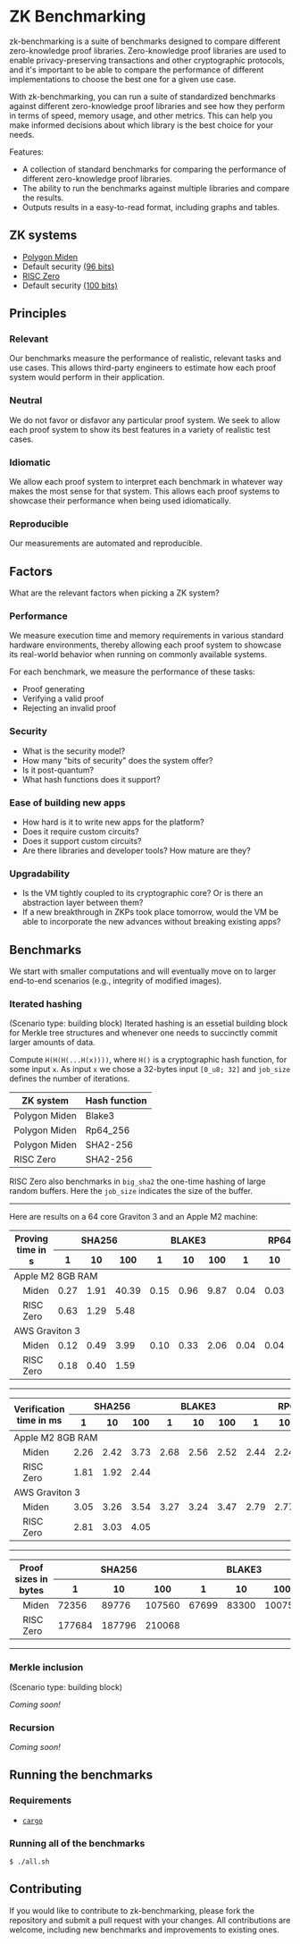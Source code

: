 # ZK Benchmarking
 
zk-benchmarking is a suite of benchmarks designed to compare different zero-knowledge proof libraries. Zero-knowledge proof libraries are used to enable privacy-preserving transactions and other cryptographic protocols, and it's important to be able to compare the performance of different implementations to choose the best one for a given use case.
 
With zk-benchmarking, you can run a suite of standardized benchmarks against different zero-knowledge proof libraries and see how they perform in terms of speed, memory usage, and other metrics. This can help you make informed decisions about which library is the best choice for your needs.
 
Features:
 
* A collection of standard benchmarks for comparing the performance of different zero-knowledge proof libraries.
* The ability to run the benchmarks against multiple libraries and compare the results.
* Outputs results in a easy-to-read format, including graphs and tables.
 
## ZK systems
 
* [Polygon Miden](https://github.com/maticnetwork/miden)
 * Default security [(96 bits)](https://github.com/maticnetwork/miden/blob/e941cf8dc6397a830d9073c8730389248e82f8e1/air/src/options.rs#L29)
* [RISC Zero](https://github.com/risc0/risc0/)
 * Default security [(100 bits)](https://github.com/risc0/risc0/#security)
 
## Principles
 
### Relevant
 
Our benchmarks measure the performance of realistic, relevant tasks and use cases. This allows third-party engineers to estimate how each proof system would perform in their application.
 
### Neutral
 
We do not favor or disfavor any particular proof system. We seek to allow each proof system to show its best features in a variety of realistic test cases.
 
### Idiomatic
 
We allow each proof system to interpret each benchmark in whatever way makes the most sense for that system. This allows each proof systems to showcase their performance when being used idiomatically.
 
### Reproducible
 
Our measurements are automated and reproducible.
 
## Factors
 
What are the relevant factors when picking a ZK system?
 
### Performance
 
We measure execution time and memory requirements in various standard hardware environments, thereby allowing each proof system to showcase its real-world behavior when running on commonly available systems.
 
For each benchmark, we measure the performance of these tasks:
 
* Proof generating
* Verifying a valid proof
* Rejecting an invalid proof
 
### Security
 
* What is the security model?
* How many "bits of security" does the system offer?
* Is it post-quantum?
* What hash functions does it support?
 
### Ease of building new apps
 
* How hard is it to write new apps for the platform?
* Does it require custom circuits?
* Does it support custom circuits?
* Are there libraries and developer tools? How mature are they?
 
### Upgradability
 
* Is the VM tightly coupled to its cryptographic core? Or is there an abstraction layer between them?
* If a new breakthrough in ZKPs took place tomorrow, would the VM be able to incorporate the new advances without breaking existing apps?
 
## Benchmarks
 
We start with smaller computations and will eventually move on to larger end-to-end scenarios (e.g., integrity of modified images).
 
### Iterated hashing
 
(Scenario type: building block)
Iterated hashing is an essetial building block for Merkle tree structures and whenever one needs to succinctly commit larger amounts of data.
 
Compute `H(H(H(...H(x))))`, where `H()` is a cryptographic hash function, for some input `x`. As input `x` we chose a 32-bytes input `[0_u8; 32]` and `job_size` defines the number of iterations.
 
| ZK system     | Hash function |
| ------------- | ------------- |
| Polygon Miden | Blake3        |
| Polygon Miden | Rp64_256      |
| Polygon Miden | SHA2-256      |
| RISC Zero     | SHA2-256      |
 
RISC Zero also benchmarks in `big_sha2` the one-time hashing of large random buffers. Here the `job_size` indicates the size of the buffer.
___
Here are results on a 64 core Graviton 3 and an Apple M2 machine:


<table>
    <thead>
        <tr>
            <th rowspan=2 colspan=2>Proving time in s</th>
            <th colspan=3>SHA256</th>
            <th colspan=3>BLAKE3</th>
            <th colspan=4>RP64_256</th>
        </tr>
        <tr>
            <th>1</th>
            <th>10</th>
            <th>100</th>
            <th>1</th>
            <th>10</th>
            <th>100</th>
            <th>1</th>
            <th>10</th>
            <th>100</th>
            <th>1000</th>
        </tr>
    </thead>
    <tbody>
        <tr>
            <td colspan=12>Apple M2 8GB RAM </td>
        </tr>
        <tr>
            <td> </td>
            <td style="text-align:left">Miden</td>
            <td>0.27</td>
            <td>1.91</td>
            <td>40.39</td>
            <td>0.15</td>
            <td>0.96</td>
            <td>9.87</td>
            <td>0.04</td>
            <td>0.03</td>
            <td>0.05</td>
            <td>0.28</td>
        </tr>
        <tr>
            <td> </td>
            <td style="text-align:left">RISC Zero</td>
            <td>0.63</td>
            <td>1.29</td>
            <td>5.48</td>
            <td> </td>
            <td> </td>
            <td> </td>
            <td> </td>
            <td> </td>
            <td> </td>
            <td> </td>
        </tr>
        <tr>
            <td colspan=12>AWS Graviton 3</td>
        </tr>
        <tr>
            <td> </td>
            <td style="text-align:left">Miden</td>
            <td>0.12</td>
            <td>0.49</td>
            <td>3.99</td>
            <td>0.10</td>
            <td>0.33</td>
            <td>2.06</td>
            <td>0.04</td>
            <td>0.04</td>
            <td>0.05</td>
            <td>0.13</td>
        </tr>
        <tr>
            <td> </td>
            <td style="text-align:left">RISC Zero</td>
            <td>0.18</td>
            <td>0.40</td>
            <td>1.59</td>
            <td> </td>
            <td> </td>
            <td> </td>
            <td> </td>
            <td> </td>
            <td> </td>
            <td> </td>
        </tr>
    </tbody>
</table>

___

<table>
    <thead>
        <tr>
            <th rowspan=2 colspan=2>Verification time in ms</th>
            <th colspan=3>SHA256</th>
            <th colspan=3>BLAKE3</th>
            <th colspan=4>RP64_256</th>
        </tr>
        <tr>
            <th>1</th>
            <th>10</th>
            <th>100</th>
            <th>1</th>
            <th>10</th>
            <th>100</th>
            <th>1</th>
            <th>10</th>
            <th>100</th>
            <th>1000</th>
        </tr>
    </thead>
    <tbody>
        <tr>
            <td colspan=12>Apple M2 8GB RAM </td>
        </tr>
        <tr>
            <td> </td>
            <td style="text-align:left">Miden</td>
            <td>2.26</td>
            <td>2.42</td>
            <td>3.73</td>
            <td>2.68</td>
            <td>2.56</td>
            <td>2.52</td>
            <td>2.44</td>
            <td>2.24</td>
            <td>2.28</td>
            <td>2.42</td>
        </tr>
        <tr>
            <td> </td>
            <td style="text-align:left">RISC Zero</td>
            <td>1.81</td>
            <td>1.92</td>
            <td>2.44</td>
            <td> </td>
            <td> </td>
            <td> </td>
            <td> </td>
            <td> </td>
            <td> </td>
            <td> </td>
        </tr>
        <tr>
            <td colspan=12>AWS Graviton 3</td>
        </tr>
        <tr>
            <td> </td>
            <td style="text-align:left">Miden</td>
            <td>3.05</td>
            <td>3.26</td>
            <td>3.54</td>
            <td>3.27</td>
            <td>3.24</td>
            <td>3.47</td>
            <td>2.79</td>
            <td>2.77</td>
            <td>2.81</td>
            <td>3.04</td>
        </tr>
        <tr>
            <td> </td>
            <td style="text-align:left">RISC Zero</td>
            <td>2.81</td>
            <td>3.03</td>
            <td>4.05</td>
            <td> </td>
            <td> </td>
            <td> </td>
            <td> </td>
            <td> </td>
            <td> </td>
            <td> </td>
        </tr>
    </tbody>
</table>

___
<table>
    <thead>
        <tr>
            <th rowspan=2 colspan=2>Proof sizes in bytes</th>
            <th colspan=3>SHA256</th>
            <th colspan=3>BLAKE3</th>
            <th colspan=4>RP64_256</th>
        </tr>
        <tr>
            <th>1</th>
            <th>10</th>
            <th>100</th>
            <th>1</th>
            <th>10</th>
            <th>100</th>
            <th>1</th>
            <th>10</th>
            <th>100</th>
            <th>1000</th>
        </tr>
    </thead>
    <tbody>
        <tr>
            <td> </td>
            <td style="text-align:left">Miden</td>
            <td>72356</td>
            <td>89776</td>
            <td>107560</td>
            <td>67699</td>
            <td>83300</td>
            <td>100752</td>
            <td>53203</td>
            <td>53284</td>
            <td>57529</td>
            <td>72742</td>
        </tr>
        <tr>
            <td> </td>
            <td style="text-align:left">RISC Zero</td>
            <td>177684</td>
            <td>187796</td>
            <td>210068</td>
            <td> </td>
            <td> </td>
            <td> </td>
            <td> </td>
            <td> </td>
            <td> </td>
            <td> </td>
        </tr>
       
</table>

____

### Merkle inclusion
 
(Scenario type: building block)
 
*Coming soon!*
 
### Recursion
 
*Coming soon!*
 
## Running the benchmarks

### Requirements
 
* [`cargo`](https://doc.rust-lang.org/stable/cargo/)
 
### Running all of the benchmarks
 
```console
$ ./all.sh
```
 
## Contributing
 
If you would like to contribute to zk-benchmarking, please fork the repository and submit a pull request with your changes. All contributions are welcome, including new benchmarks and improvements to existing ones.
